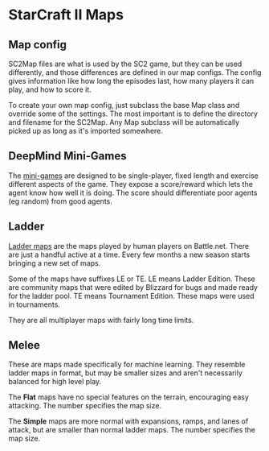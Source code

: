 # StarCraft II Maps

## Map config

SC2Map files are what is used by the SC2 game, but they can be used differently,
and those differences are defined in our map configs. The config gives
information like how long the episodes last, how many players it can play, and
how to score it.

To create your own map config, just subclass the base Map class and override
some of the settings. The most important is to define the directory and filename
for the SC2Map. Any Map subclass will be automatically picked up as long as it's
imported somewhere.

## DeepMind Mini-Games

The [mini-games](mini_games.md) are designed to be single-player, fixed length
and exercise different aspects of the game. They expose a score/reward which
lets the agent know how well it is doing. The score should differentiate poor
agents (eg random) from good agents.

## Ladder

[Ladder maps](http://wiki.teamliquid.net/starcraft2/Maps/Ladder_Maps/Legacy_of_the_Void)
are the maps played by human players on Battle.net. There are just a handful
active at a time. Every few months a new season starts bringing a new set of
maps.

Some of the maps have suffixes LE or TE. LE means Ladder Edition. These are
community maps that were edited by Blizzard for bugs and made ready for the
ladder pool. TE means Tournament Edition. These maps were used in tournaments.

They are all multiplayer maps with fairly long time limits.

## Melee

These are maps made specifically for machine learning. They resemble
ladder maps in format, but may be smaller sizes and aren't necessarily balanced
for high level play.

The **Flat** maps have no special features on the terrain, encouraging easy
attacking. The number specifies the map size.

The **Simple** maps are more normal with expansions, ramps, and lanes of attack,
but are smaller than normal ladder maps. The number specifies the map size.
